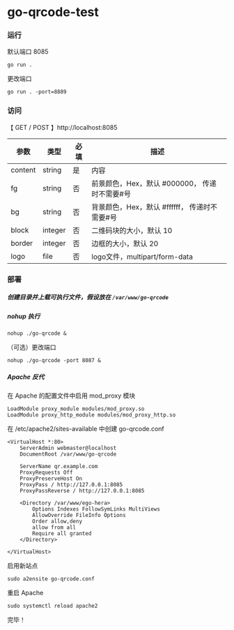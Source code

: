 # go-qrcode-test

### 运行

默认端口 8085
```
go run .
```

更改端口
```
go run . -port=8889
```


### 访问

【 GET / POST 】http://localhost:8085


|  参数   |  类型  |  必填  |  描述  |
|  ----  |  ----  |  ----  |  ----  |
| content |  string |  是   |   内容  |
| fg     |  string |   否   |   前景颜色，Hex，默认 #000000， 传递时不需要#号|
| bg     |  string |   否   |   背景颜色，Hex，默认 #ffffff， 传递时不需要#号|
| block  |  integer |   否   |   二维码块的大小，默认 10 |
| border |  integer |   否   |   边框的大小，默认 20 |
| logo   |   file   |   否  |  logo文件，multipart/form-data |


### 部署

##### 创建目录并上载可执行文件，假设放在 `/var/www/go-qrcode`

##### nohup 执行
```
nohup ./go-qrcode &
```

（可选）更改端口
```
nohup ./go-qrcode -port 8087 &
```

##### Apache 反代

在 Apache 的配置文件中启用 mod_proxy 模块
```
LoadModule proxy_module modules/mod_proxy.so
LoadModule proxy_http_module modules/mod_proxy_http.so
```

在 /etc/apache2/sites-available 中创建 go-qrcode.conf
```
<VirtualHost *:80>
    ServerAdmin webmaster@localhost
    DocumentRoot /var/www/go-qrcode

    ServerName qr.example.com
    ProxyRequests Off
    ProxyPreserveHost On
    ProxyPass / http://127.0.0.1:8085
    ProxyPassReverse / http://127.0.0.1:8085

    <Directory /var/www/ego-hera>
        Options Indexes FollowSymLinks MultiViews
        AllowOverride FileInfo Options
        Order allow,deny
        allow from all
        Require all granted
    </Directory>

</VirtualHost>
```

启用新站点
```
sudo a2ensite go-qrcode.conf
```

重启 Apache
```
sudo systemctl reload apache2
```

完毕！